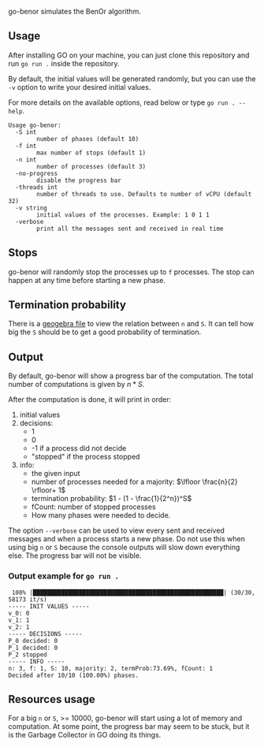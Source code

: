 go-benor simulates the BenOr algorithm.

## Usage

After installing GO on your machine, you can just clone this repository and run `go run .` inside
the repository.

By default, the initial values will be generated randomly, but you can use the `-v` option to write
your desired initial values.

For more details on the available options, read below or type `go run . --help`.

```
Usage go-benor:
  -S int
        number of phases (default 10)
  -f int
        max number of stops (default 1)
  -n int
        number of processes (default 3)
  -no-progress
        disable the progress bar
  -threads int
        number of threads to use. Defaults to number of vCPU (default 32)
  -v string
        initial values of the processes. Example: 1 0 1 1
  -verbose
        print all the messages sent and received in real time
```

## Stops

go-benor will randomly stop the processes up to `f` processes. The stop can happen at any time
before starting a new phase.

## Termination probability

There is a [geogebra file](terminationProbability.ggb) to view the relation between `n` and `S`. It
can tell how big the `S` should be to get a good probability of termination.

## Output

By default, go-benor will show a progress bar of the computation. The total number of computations
is given by $n * S$.

After the computation is done, it will print in order:

1. initial values
2. decisions: 
    - 1
    - 0
    - -1 if a process did not decide
    - "stopped" if the process stopped
3. info:
    - the given input
    - number of processes needed for a majority: $\lfloor \frac{n}{2} \rfloor+ 1$
    - termination probability: $1 - (1 - \frac{1}{2^n})^S$
    - fCount: number of stopped processes
    - How many phases were needed to decide.

The option `--verbose` can be used to view every sent and received messages and when a process
starts a new phase. Do not use this when using big `n` or `S` because the console outputs will slow
down everything else. The progress bar will not be visible.

### Output example for `go run .`
```
 100% |██████████████████████████████████████████████████████| (30/30, 58173 it/s)        
----- INIT VALUES -----
v_0: 0
v_1: 1
v_2: 1
----- DECISIONS -----
P_0 decided: 0
P_1 decided: 0
P_2 stopped
----- INFO -----
n: 3, f: 1, S: 10, majority: 2, termProb:73.69%, fCount: 1
Decided after 10/10 (100.00%) phases.
```


## Resources usage

For a big `n` or `S`, >= 10000, go-benor will start using a lot of memory and computation. At some
point, the progress bar may seem to be stuck, but it is the Garbage Collector in GO doing its
things.



